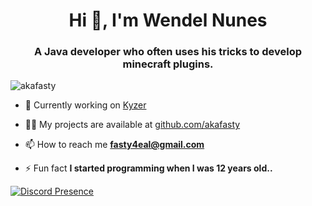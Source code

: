 <h1 align="center">Hi 👋, I'm Wendel Nunes</h1>
<h3 align="center">A Java developer who often uses his tricks to develop minecraft plugins.</h3>

<p align="left"> <img src="https://komarev.com/ghpvc/?username=akafasty&label=Profile%20views&color=0e75b6&style=flat" alt="akafasty" /> </p>

- 🔭 Currently working on [Kyzer](https://kyzer.club)

- 👨‍💻 My projects are available at [github.com/akafasty](https://github.com/akafasty?tab=repositories)

- 📫 How to reach me **fasty4eal@gmail.com**

- ⚡ Fun fact **I started programming when I was 12 years old..**

[![Discord Presence](https://lanyard.cnrad.dev/api/978806567795310642)](https://discord.com/users/978806567795310642)

